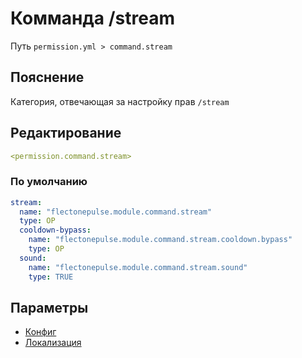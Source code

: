# Комманда /stream
Путь `permission.yml > command.stream`

## Пояснение
Категория, отвечающая за настройку прав `/stream`

## Редактирование
```yaml
<permission.command.stream>
```

### По умолчанию
```yaml
stream:
  name: "flectonepulse.module.command.stream"
  type: OP
  cooldown-bypass:
    name: "flectonepulse.module.command.stream.cooldown.bypass"
    type: OP
  sound:
    name: "flectonepulse.module.command.stream.sound"
    type: TRUE
```

## Параметры

- [Конфиг](/docs/command/stream/)
- [Локализация](/docs/localizations/ru_ru/command/stream/)

<!--@include: @/parts/permission/permissionTier3.md-->
<!--@include: @/parts/permission/cooldown.md-->
<!--@include: @/parts/permission/sound.md-->

